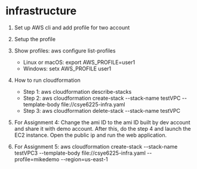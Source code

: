# infrastructure

1. Set up AWS cli and add profile for two account
2. Setup the profile
3. Show profiles: aws configure list-profiles
    - Linux or macOS: export AWS_PROFILE=user1
    - Windows: setx AWS_PROFILE user1
4. How to run cloudformation
    - Step 1: aws cloudformation describe-stacks
    - Step 2: aws cloudformation create-stack --stack-name testVPC --template-body file://csye6225-infra.yaml
    - Step 3: aws cloudformation delete-stack --stack-name testVPC
5. For Assignment 4: Change the ami ID to the ami ID built by dev account and share it with demo account. After this, do the step 4 and launch the EC2 instance. Open the public ip and run the web application.

6. For Assignment 5: aws cloudformation create-stack --stack-name testVPC3 --template-body file://csye6225-infra.yaml --profile=mikedemo --region=us-east-1


